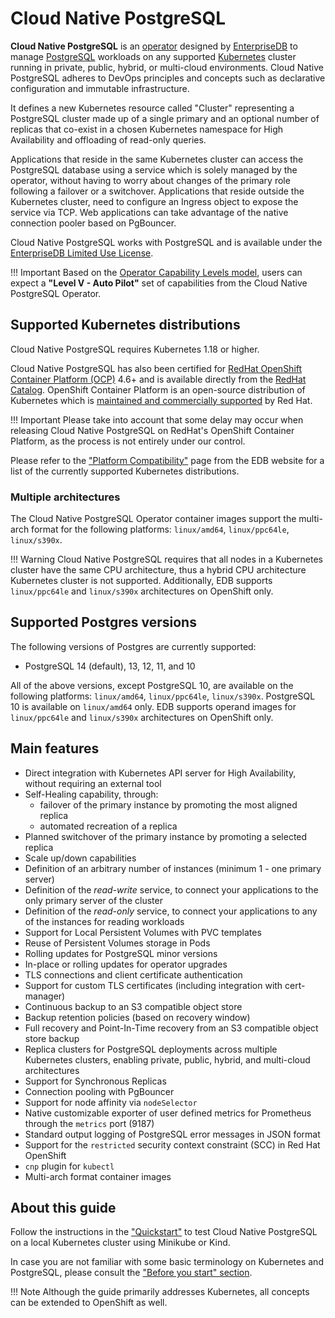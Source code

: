 # Cloud Native PostgreSQL

**Cloud Native PostgreSQL** is an [operator](https://kubernetes.io/docs/concepts/extend-kubernetes/operator/)
designed by [EnterpriseDB](https://www.enterprisedb.com)
to manage [PostgreSQL](https://www.postgresql.org/) workloads on any supported [Kubernetes](https://kubernetes.io)
cluster running in private, public, hybrid, or multi-cloud environments.
Cloud Native PostgreSQL adheres to DevOps principles and concepts
such as declarative configuration and immutable infrastructure.

It defines a new Kubernetes resource called "Cluster" representing a PostgreSQL
cluster made up of a single primary and an optional number of replicas that co-exist
in a chosen Kubernetes namespace for High Availability and offloading of
read-only queries.

Applications that reside in the same Kubernetes cluster can access the
PostgreSQL database using a service which is solely managed by the operator,
without having to worry about changes of the primary role following a failover
or a switchover. Applications that reside outside the Kubernetes cluster, need
to configure an Ingress object to expose the service via TCP.
Web applications can take advantage of the native connection pooler based on PgBouncer.

Cloud Native PostgreSQL works with PostgreSQL and is available under the
[EnterpriseDB Limited Use License](https://www.enterprisedb.com/limited-use-license).

!!! Important
    Based on the [Operator Capability Levels model](operator_capability_levels.md),
    users can expect a **"Level V - Auto Pilot"** set of capabilities from the
    Cloud Native PostgreSQL Operator.

## Supported Kubernetes distributions

Cloud Native PostgreSQL requires Kubernetes 1.18 or higher.

Cloud Native PostgreSQL has also been certified for
[RedHat OpenShift Container Platform (OCP)](https://www.openshift.com/products/container-platform)
4.6+ and is available directly from the [RedHat Catalog](https://catalog.redhat.com/).
OpenShift Container Platform is an open-source distribution of Kubernetes which is
[maintained and commercially supported](https://access.redhat.com/support/policy/updates/openshift#ocp4)
by Red Hat.

!!! Important
    Please take into account that some delay may occur when releasing Cloud
    Native PostgreSQL on RedHat's OpenShift Container Platform, as the process is
    not entirely under our control.

Please refer to the
["Platform Compatibility"](https://www.enterprisedb.com/product-compatibility#cnp)
page from the EDB website for a list of the currently supported Kubernetes distributions.

### Multiple architectures

The Cloud Native PostgreSQL Operator container images support the multi-arch
format for the following platforms: `linux/amd64`, `linux/ppc64le`, `linux/s390x`.

!!! Warning
    Cloud Native PostgreSQL requires that all nodes in a Kubernetes cluster have the
    same CPU architecture, thus a hybrid CPU architecture Kubernetes cluster is not
    supported. Additionally, EDB supports `linux/ppc64le` and `linux/s390x` architectures
    on OpenShift only.

## Supported Postgres versions

The following versions of Postgres are currently supported:

- PostgreSQL 14 (default), 13, 12, 11, and 10

All of the above versions, except PostgreSQL 10, are available on the
following platforms: `linux/amd64`, `linux/ppc64le`, `linux/s390x`.
PostgreSQL 10 is available on `linux/amd64` only.
EDB supports operand images for `linux/ppc64le` and `linux/s390x`
architectures on OpenShift only.

## Main features

* Direct integration with Kubernetes API server for High Availability,
  without requiring an external tool
* Self-Healing capability, through:
    * failover of the primary instance by promoting the most aligned replica
    * automated recreation of a replica
* Planned switchover of the primary instance by promoting a selected replica
* Scale up/down capabilities
* Definition of an arbitrary number of instances (minimum 1 - one primary server)
* Definition of the *read-write* service, to connect your applications to the only primary server of the cluster
* Definition of the *read-only* service, to connect your applications to any of the instances for reading workloads
* Support for Local Persistent Volumes with PVC templates
* Reuse of Persistent Volumes storage in Pods
* Rolling updates for PostgreSQL minor versions
* In-place or rolling updates for operator upgrades
* TLS connections and client certificate authentication
* Support for custom TLS certificates (including integration with cert-manager)
* Continuous backup to an S3 compatible object store
* Backup retention policies (based on recovery window)
* Full recovery and Point-In-Time recovery from an S3 compatible object store backup
* Replica clusters for PostgreSQL deployments across multiple Kubernetes
  clusters, enabling private, public, hybrid, and multi-cloud architectures
* Support for Synchronous Replicas
* Connection pooling with PgBouncer
* Support for node affinity via `nodeSelector`
* Native customizable exporter of user defined metrics for Prometheus through the `metrics` port (9187)
* Standard output logging of PostgreSQL error messages in JSON format
* Support for the `restricted` security context constraint (SCC) in Red Hat OpenShift
* `cnp` plugin for `kubectl`
* Multi-arch format container images

## About this guide

Follow the instructions in the ["Quickstart"](quickstart.md) to test Cloud Native PostgreSQL
on a local Kubernetes cluster using Minikube or Kind.

In case you are not familiar with some basic terminology on Kubernetes and PostgreSQL,
please consult the ["Before you start" section](before_you_start.md).

!!! Note
    Although the guide primarily addresses Kubernetes, all concepts can
    be extended to OpenShift as well.
